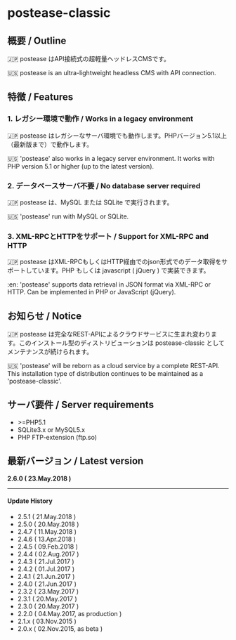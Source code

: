# postease-classic

## 概要 / Outline
:jp: postease はAPI接続式の超軽量ヘッドレスCMSです。  

:us: postease is an ultra-lightweight headless CMS with API connection.

## 特徴 / Features

### 1. レガシー環境で動作 / Works in a legacy environment
:jp: postease はレガシーなサーバ環境でも動作します。PHPバージョン5.1以上（最新版まで）で動作します。

:us: 'postease' also works in a legacy server environment. It works with PHP version 5.1 or higher (up to the latest version).

### 2. データベースサーバ不要 / No database server required
:jp: postease は、MySQL または SQLite で実行されます。

:us: 'postease' run with MySQL or SQLite.

### 3. XML-RPCとHTTPをサポート / Support for XML-RPC and HTTP
:jp: postease はXML-RPCもしくはHTTP経由でのjson形式でのデータ取得をサポートしています。PHP もしくは javascript ( jQuery ) で実装できます。

:en: 'postease' supports data retrieval in JSON format via XML-RPC or HTTP. Can be implemented in PHP or JavaScript (jQuery).



## お知らせ / Notice
:jp: postease は完全なREST-APIによるクラウドサービスに生まれ変わります。このインストール型のディストリビューションは postease-classic としてメンテナンスが続けられます。  

:us: 'postease' will be reborn as a cloud service by a complete REST-API. This installation type of distribution continues to be maintained as a 'postease-classic'.
  

## サーバ要件 / Server requirements

- \>=PHP5.1
- SQLite3.x or MySQL5.x
- PHP FTP-extension (ftp.so)

## 最新バージョン / Latest version

**2.6.0 ( 23.May.2018 )**

---

#### Update History 

- 2.5.1 ( 21.May.2018 )
- 2.5.0 ( 20.May.2018 )
- 2.4.7 ( 11.May.2018 )
- 2.4.6 ( 13.Apr.2018 )
- 2.4.5 ( 09.Feb.2018 )
- 2.4.4 ( 02.Aug.2017 )
- 2.4.3 ( 21.Jul.2017 )
- 2.4.2 ( 01.Jul.2017 )
- 2.4.1 ( 21.Jun.2017 )
- 2.4.0 ( 21.Jun.2017 )
- 2.3.2 ( 23.May.2017 )
- 2.3.1 ( 20.May.2017 )
- 2.3.0 ( 20.May.2017 )
- 2.2.0 ( 04.May.2017, as production )
- 2.1.x ( 03.Nov.2015 )
- 2.0.x ( 02.Nov.2015, as beta )
